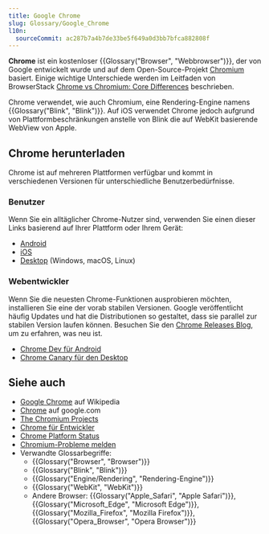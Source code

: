 ```yaml
---
title: Google Chrome
slug: Glossary/Google_Chrome
l10n:
  sourceCommit: ac287b7a4b7de33be5f649a0d3bb7bfca882808f
---
```


**Chrome** ist ein kostenloser {{Glossary("Browser", "Webbrowser")}}, der von Google entwickelt wurde und auf dem Open-Source-Projekt [Chromium](https://www.chromium.org/) basiert. Einige wichtige Unterschiede werden im Leitfaden von BrowserStack [Chrome vs Chromium: Core Differences](https://www.browserstack.com/guide/difference-between-chrome-and-chromium) beschrieben.

Chrome verwendet, wie auch Chromium, eine Rendering-Engine namens {{Glossary("Blink", "Blink")}}. Auf iOS verwendet Chrome jedoch aufgrund von Plattformbeschränkungen anstelle von Blink die auf WebKit basierende WebView von Apple.

## Chrome herunterladen

Chrome ist auf mehreren Plattformen verfügbar und kommt in verschiedenen Versionen für unterschiedliche Benutzerbedürfnisse.

### Benutzer

Wenn Sie ein alltäglicher Chrome-Nutzer sind, verwenden Sie einen dieser Links basierend auf Ihrer Plattform oder Ihrem Gerät:

- [Android](https://play.google.com/store/apps/details?id=com.android.chrome)
- [iOS](https://apps.apple.com/us/app/google-chrome/id535886823)
- [Desktop](https://www.google.com/chrome/) (Windows, macOS, Linux)

### Webentwickler

Wenn Sie die neuesten Chrome-Funktionen ausprobieren möchten, installieren Sie eine der vorab stabilen Versionen. Google veröffentlicht häufig Updates und hat die Distributionen so gestaltet, dass sie parallel zur stabilen Version laufen können. Besuchen Sie den [Chrome Releases Blog](https://chromereleases.googleblog.com/), um zu erfahren, was neu ist.

- [Chrome Dev für Android](https://play.google.com/store/apps/details?id=com.chrome.dev)
- [Chrome Canary für den Desktop](https://www.google.com/chrome/canary/)

## Siehe auch

- [Google Chrome](https://en.wikipedia.org/wiki/Google_Chrome) auf Wikipedia
- [Chrome](https://www.google.com/chrome/) auf google.com
- [The Chromium Projects](https://www.chromium.org/)
- [Chrome für Entwickler](https://developer.chrome.com/)
- [Chrome Platform Status](https://chromestatus.com/)
- [Chromium-Probleme melden](https://bugs.chromium.org/p/chromium/issues/list)
- Verwandte Glossarbegriffe:
  - {{Glossary("Browser", "Browser")}}
  - {{Glossary("Blink", "Blink")}}
  - {{Glossary("Engine/Rendering", "Rendering-Engine")}}
  - {{Glossary("WebKit", "WebKit")}}
  - Andere Browser: {{Glossary("Apple_Safari", "Apple Safari")}}, {{Glossary("Microsoft_Edge", "Microsoft Edge")}}, {{Glossary("Mozilla_Firefox", "Mozilla Firefox")}}, {{Glossary("Opera_Browser", "Opera Browser")}}
